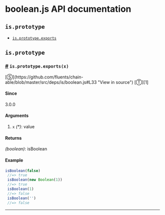 # boolean.js API documentation

<!-- div class="toc-container" -->

<!-- div -->

## `is.prototype`
* <a href="#is-prototype-exports">`is.prototype.exports`</a>

<!-- /div -->

<!-- /div -->

<!-- div class="doc-container" -->

<!-- div -->

## `is.prototype`

<!-- div -->

<h3 id="is-prototype-exports"><a href="#is-prototype-exports">#</a>&nbsp;<code>is.prototype.exports(x)</code></h3>
[&#x24C8;](https://github.com/fluents/chain-able/blob/master/src/deps/is/boolean.js#L33 "View in source") [&#x24C9;][1]



#### Since
3.0.0

#### Arguments
1. `x` *(&#42;)*: value

#### Returns
*(boolean)*: isBoolean

#### Example
```js
isBoolean(false)
 //=> true
 isBoolean(new Boolean(1))
 //=> true
 isBoolean(1)
 //=> false
 isBoolean('')
 //=> false
```
---

<!-- /div -->

<!-- /div -->

<!-- /div -->

 [1]: #is.prototype "Jump back to the TOC."
